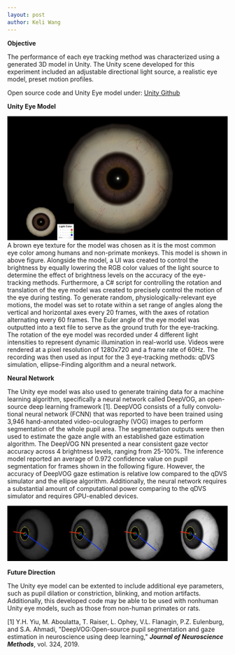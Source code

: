 ```yaml
---
layout: post
author: Keli Wang
---
```

**Objective**

The performance of each eye tracking method was characterized using a generated 3D model in Unity. The Unity scene developed for this experiment included an adjustable directional light source, a realistic eye model, preset motion profiles.

Open source code and Unity Eye model under: [Unity Github](https://github.com/keli214/UNITY)

**Unity Eye Model**

![Unity Eye Model](../images/eye_model.png)
A brown eye texture for the model was chosen as it is
the most common eye color among humans and non-primate
monkeys. This model is shown in above figure. Alongside the model, a UI was created to control the brightness by
equally lowering the RGB color values of the light source
to determine the effect of brightness levels on the accuracy
of the eye-tracking methods.
Furthermore, a C# script for controlling the rotation and
translation of the eye model was created to precisely control
the motion of the eye during testing. To generate random,
physiologically-relevant eye motions, the model was set to
rotate within a set range of angles along the vertical and
horizontal axes every 20 frames, with the axes of rotation
alternating every 60 frames. The Euler angle of the eye
model was outputted into a text file to serve as the ground
truth for the eye-tracking. The rotation of the eye model was
recorded under 4 different light intensities to represent dynamic illumination in real-world use. Videos were rendered
at a pixel resolution of 1280x720 and a frame rate of 60Hz.
The recording was then used as input for the 3 eye-tracking
methods: qDVS simulation, ellipse-Finding algorithm and a neural network.

**Neural Network**

The Unity eye model was also used to generate training
data for a machine learning algorithm, specifically a neural
network called DeepVOG, an open-source deep learning
framework [1]. DeepVOG consists of a fully convolu-
tional neural network (FCNN) that was reported to have
been trained using 3,946 hand-annotated video-oculography
(VOG) images to perform segmentation of the whole pupil
area. The segmentation outputs were then used to estimate
the gaze angle with an established gaze estimation algorithm. The DeepVOG NN presented a near consistent gaze vector accuracy across 4 brightness levels, ranging from 25-100\%. The inference model reported an average of 0.972 confidence value on pupil segmentation for frames shown in the following figure. However, the accuracy of DeepVOG gaze estimation is relative low compared to the qDVS simulator and the ellipse algorithm. Additionally, the neural network requires a substantial amount of computational power comparing to the qDVS simulator and requires GPU-enabled devices.

![Neural Network](../images/eye_gaze.jpg)

**Future Direction**

The Unity eye model can be extented to include additional eye parameters, such as pupil dilation or constriction, blinking, and motion artifacts. Additionally, this developed code may be able to be used with nonhuman Unity eye models, such as those from non-human primates or rats.

[1] Y.H. Yiu, M. Aboulatta, T. Raiser, L. Ophey, V.L. Flanagin, P.Z. Eulenburg, and S.A. Ahmadi, "DeepVOG:Open-source pupil segmentation and gaze estimation in neuroscience using deep learning," ***Journal of Neuroscience Methods***, vol. 324, 2019.


